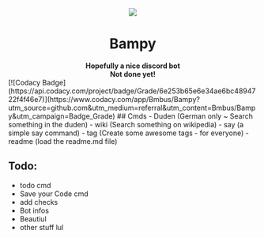 <div align=center>
    <a href="">
        <img src="https://cdn.discordapp.com/attachments/528334474895949840/544109119741755392/BampyIMG.png"</img>
    </a>
    <h1>Bampy</h1>
    <strong>Hopefully a nice discord bot</strong> </br>
    <strong>Not done yet!</strong> 
</div>
[![Codacy Badge](https://api.codacy.com/project/badge/Grade/6e253b65e6e34ae6bc4894722f4f46e7)](https://www.codacy.com/app/Bmbus/Bampy?utm_source=github.com&amp;utm_medium=referral&amp;utm_content=Bmbus/Bampy&amp;utm_campaign=Badge_Grade)
## Cmds
- Duden (German only ~ Search something in the duden)
- wiki (Search something on wikipedia)
- say (a simple say command)
- tag (Create some awesome tags - for everyone)
- readme (load the readme.md file)

## Todo:
- todo cmd
- Save your Code cmd
- add checks
- Bot infos
- Beautiul 
- other stuff lul

